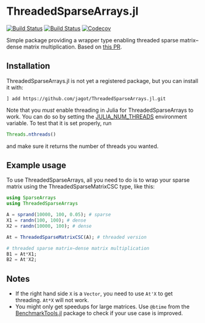 # ThreadedSparseArrays.jl

[![Build Status](https://travis-ci.com/jagot/ThreadedSparseArrays.jl.svg?branch=master)](https://travis-ci.com/jagot/ThreadedSparseArrays.jl)
[![Build Status](https://ci.appveyor.com/api/projects/status/github/jagot/ThreadedSparseArrays.jl?svg=true)](https://ci.appveyor.com/project/jagot/ThreadedSparseArrays-jl)
[![Codecov](https://codecov.io/gh/jagot/ThreadedSparseArrays.jl/branch/master/graph/badge.svg)](https://codecov.io/gh/jagot/ThreadedSparseArrays.jl)

Simple package providing a wrapper type enabling threaded sparse
matrix–dense matrix multiplication. Based on [this
PR](https://github.com/JuliaLang/julia/pull/29525).

## Installation
ThreadedSparseArrays.jl is not yet a registered package, but you can
install it with:
```
] add https://github.com/jagot/ThreadedSparseArrays.jl.git
```

Note that you *must* enable threading in Julia for
ThreadedSparseArrays to work. You can do so by setting the
[JULIA_NUM_THREADS](https://docs.julialang.org/en/v1/manual/environment-variables/#JULIA_NUM_THREADS-1)
environment variable. To test that it is set properly, run
```julia
Threads.nthreads()
```
and make sure it returns the number of threads you wanted.


## Example usage
To use ThreadedSparseArrays, all you need to do is to wrap your sparse
matrix using the ThreadedSparseMatrixCSC type, like this:
```julia
using SparseArrays
using ThreadedSparseArrays

A = sprand(10000, 100, 0.05); # sparse
X1 = randn(100, 100); # dense
X2 = randn(10000, 100); # dense

At = ThreadedSparseMatrixCSC(A); # threaded version

# threaded sparse matrix–dense matrix multiplication
B1 = At*X1;
B2 = At'X2;
```

## Notes
* If the right hand side `X` is a `Vector`, you need to use `At'X` to
get threading. `At*X` will not work.
* You might only get speedups for large matrices. Use `@btime` from
the [BenchmarkTools.jl](https://github.com/JuliaCI/BenchmarkTools.jl)
package to check if your use case is improved.
